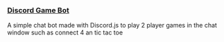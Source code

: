### [Discord Game Bot](https://github.com/mattv52/discord-bot)
A simple chat bot made with Discord.js to play 2 player games in the chat window such as connect 4 an tic tac toe

### []()
